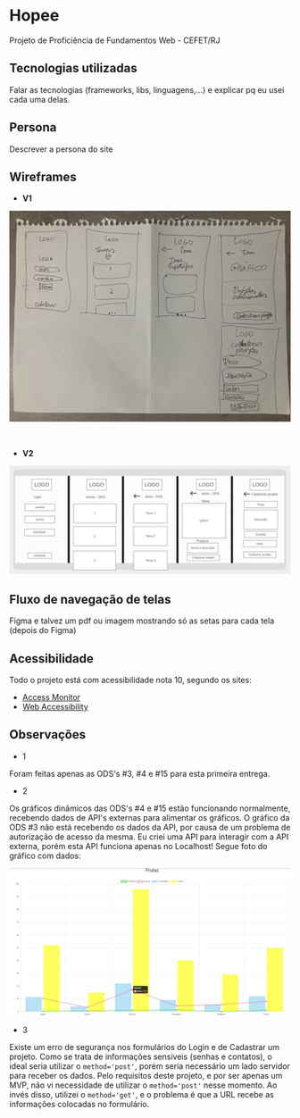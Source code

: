 # Hopee

Projeto de Proficiência de Fundamentos Web - CEFET/RJ

## Tecnologias utilizadas

Falar as tecnologias (frameworks, libs, linguagens,...) e explicar pq eu usei cada uma delas.

## Persona

Descrever a persona do site

## Wireframes

- <strong>V1</strong>

![Wireframe V1](./public/forReadme/wireframe-v1.jpg)

<br>

- <strong>V2</strong>

![Wireframe V2](./public/forReadme/wireframe-v2.jpg)

## Fluxo de navegação de telas

Figma e talvez um pdf ou imagem mostrando só as setas para cada tela (depois do Figma)

## Acessibilidade

Todo o projeto está com acessibilidade nota 10, segundo os sites:
- [Access Monitor](https://accessmonitor.acessibilidade.gov.pt/)
- [Web Accessibility](https://www.webaccessibility.com/)

## Observações

- 1

Foram feitas apenas as ODS's #3, #4 e #15 para esta primeira entrega.

- 2

Os gráficos dinâmicos das ODS's #4 e #15 estão funcionando normalmente, recebendo dados de API's externas para alimentar os gráficos. O gráfico da ODS #3 não está recebendo os dados da API, por causa de um problema de autorização de acesso da mesma. Eu criei uma API para interagir com a API externa, porém esta API funciona apenas no Localhost! Segue foto do gráfico com dados:

![Gráfico](./public/forReadme/grafico-ods3.jpg)

- 3

Existe um erro de segurança nos formulários do Login e de Cadastrar um projeto. Como se trata de informações sensíveis (senhas e contatos), o ideal seria utilizar o <code>method='post'</code>, porém seria necessário um lado servidor para receber os dados. Pelo requisitos deste projeto, e por ser apenas um MVP, não vi necessidade de utilizar o <code>method='post'</code> nesse momento. Ao invés disso, utilizei o <code>method='get'</code>, e o problema é que a URL recebe as informações colocadas no formulário.